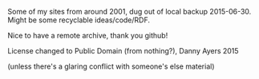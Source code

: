 Some of my sites from around 2001, dug out of local backup 2015-06-30. Might be some recyclable ideas/code/RDF. 

Nice to have a remote archive, thank you github!

License changed to Public Domain (from nothing?), Danny Ayers 2015

(unless there's a glaring conflict with someone's else material)
